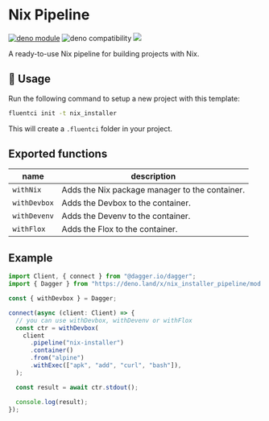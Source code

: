 # Nix Pipeline

[![deno module](https://shield.deno.dev/x/nix_installer_pipeline)](https://deno.land/x/nix_installer_pipeline)
![deno compatibility](https://shield.deno.dev/deno/^1.34)
[![](https://img.shields.io/codecov/c/gh/fluent-ci-templates/nix-installer-pipeline)](https://codecov.io/gh/fluent-ci-templates/nix-installer-pipeline)

A ready-to-use Nix pipeline for building projects with Nix.

## 🚀 Usage

Run the following command to setup a new project with this template:

```bash
fluentci init -t nix_installer
```

This will create a `.fluentci` folder in your project.

## Exported functions

| name         | description                                    |
| ------------ | ---------------------------------------------- |
| `withNix`    | Adds the Nix package manager to the container. |
| `withDevbox` | Adds the Devbox to the container.              |
| `withDevenv` | Adds the Devenv to the container.              |
| `withFlox`   | Adds the Flox to the container.                |

## Example

```typescript
import Client, { connect } from "@dagger.io/dagger";
import { Dagger } from "https://deno.land/x/nix_installer_pipeline/mod.ts";

const { withDevbox } = Dagger;

connect(async (client: Client) => {
  // you can use withDevbox, withDevenv or withFlox
  const ctr = withDevbox(
    client
      .pipeline("nix-installer")
      .container()
      .from("alpine")
      .withExec(["apk", "add", "curl", "bash"]),
  );

  const result = await ctr.stdout();

  console.log(result);
});
```
